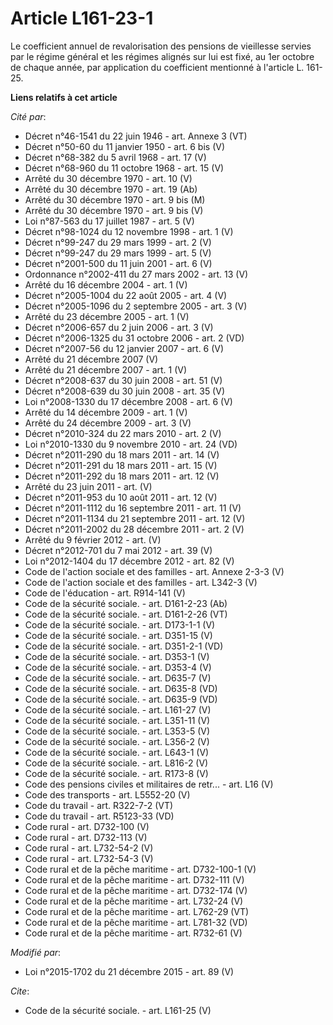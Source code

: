 # Article L161-23-1

Le coefficient annuel de revalorisation des pensions de vieillesse servies par le régime général et les régimes alignés sur
lui est fixé, au 1er octobre de chaque année, par application du coefficient mentionné à l'article L. 161-25.

**Liens relatifs à cet article**

_Cité par_:

  - Décret n°46-1541 du 22 juin 1946 - art. Annexe 3 (VT)
  - Décret n°50-60 du 11 janvier 1950 - art. 6 bis (V)
  - Décret n°68-382 du 5 avril 1968 - art. 17 (V)
  - Décret n°68-960 du 11 octobre 1968 - art. 15 (V)
  - Arrêté du 30 décembre 1970 - art. 10 (V)
  - Arrêté du 30 décembre 1970 - art. 19 (Ab)
  - Arrêté du 30 décembre 1970 - art. 9 bis (M)
  - Arrêté du 30 décembre 1970 - art. 9 bis (V)
  - Loi n°87-563 du 17 juillet 1987 - art. 5 (V)
  - Décret n°98-1024 du 12 novembre 1998 - art. 1 (V)
  - Décret n°99-247 du 29 mars 1999 - art. 2 (V)
  - Décret n°99-247 du 29 mars 1999 - art. 5 (V)
  - Décret n°2001-500 du 11 juin 2001 - art. 6 (V)
  - Ordonnance n°2002-411 du 27 mars 2002 - art. 13 (V)
  - Arrêté du 16 décembre 2004 - art. 1 (V)
  - Décret n°2005-1004 du 22 août 2005 - art. 4 (V)
  - Décret n°2005-1096 du 2 septembre 2005 - art. 3 (V)
  - Arrêté du 23 décembre 2005 - art. 1 (V)
  - Décret n°2006-657 du 2 juin 2006 - art. 3 (V)
  - Décret n°2006-1325 du 31 octobre 2006 - art. 2 (VD)
  - Décret n°2007-56 du 12 janvier 2007 - art. 6 (V)
  - Arrêté du 21 décembre 2007 (V)
  - Arrêté du 21 décembre 2007 - art. 1 (V)
  - Décret n°2008-637 du 30 juin 2008 - art. 51 (V)
  - Décret n°2008-639 du 30 juin 2008 - art. 35 (V)
  - Loi n°2008-1330 du 17 décembre 2008 - art. 6 (V)
  - Arrêté du 14 décembre 2009 - art. 1 (V)
  - Arrêté du 24 décembre 2009 - art. 3 (V)
  - Décret n°2010-324 du 22 mars 2010 - art. 2 (V)
  - Loi n°2010-1330 du 9 novembre 2010 - art. 24 (VD)
  - Décret n°2011-290 du 18 mars 2011 - art. 14 (V)
  - Décret n°2011-291 du 18 mars 2011 - art. 15 (V)
  - Décret n°2011-292 du 18 mars 2011 - art. 12 (V)
  - Arrêté du 23 juin 2011 - art. (V)
  - Décret n°2011-953 du 10 août 2011 - art. 12 (V)
  - Décret n°2011-1112 du 16 septembre 2011 - art. 11 (V)
  - Décret n°2011-1134 du 21 septembre 2011 - art. 12 (V)
  - Décret n°2011-2002 du 28 décembre 2011 - art. 2 (V)
  - Arrêté du 9 février 2012 - art. (V)
  - Décret n°2012-701 du 7 mai 2012 - art. 39 (V)
  - Loi n°2012-1404 du 17 décembre 2012 - art. 82 (V)
  - Code de l'action sociale et des familles - art. Annexe 2-3-3 (V)
  - Code de l'action sociale et des familles - art. L342-3 (V)
  - Code de l'éducation - art. R914-141 (V)
  - Code de la sécurité sociale. - art. D161-2-23 (Ab)
  - Code de la sécurité sociale. - art. D161-2-26 (VT)
  - Code de la sécurité sociale. - art. D173-1-1 (V)
  - Code de la sécurité sociale. - art. D351-15 (V)
  - Code de la sécurité sociale. - art. D351-2-1 (VD)
  - Code de la sécurité sociale. - art. D353-1 (V)
  - Code de la sécurité sociale. - art. D353-4 (V)
  - Code de la sécurité sociale. - art. D635-7 (V)
  - Code de la sécurité sociale. - art. D635-8 (VD)
  - Code de la sécurité sociale. - art. D635-9 (VD)
  - Code de la sécurité sociale. - art. L161-27 (V)
  - Code de la sécurité sociale. - art. L351-11 (V)
  - Code de la sécurité sociale. - art. L353-5 (V)
  - Code de la sécurité sociale. - art. L356-2 (V)
  - Code de la sécurité sociale. - art. L643-1 (V)
  - Code de la sécurité sociale. - art. L816-2 (V)
  - Code de la sécurité sociale. - art. R173-8 (V)
  - Code des pensions civiles et militaires de retr... - art. L16 (V)
  - Code des transports - art. L5552-20 (V)
  - Code du travail - art. R322-7-2 (VT)
  - Code du travail - art. R5123-33 (VD)
  - Code rural - art. D732-100 (V)
  - Code rural - art. D732-113 (V)
  - Code rural - art. L732-54-2 (V)
  - Code rural - art. L732-54-3 (V)
  - Code rural et de la pêche maritime - art. D732-100-1 (V)
  - Code rural et de la pêche maritime - art. D732-111 (V)
  - Code rural et de la pêche maritime - art. D732-174 (V)
  - Code rural et de la pêche maritime - art. L732-24 (V)
  - Code rural et de la pêche maritime - art. L762-29 (VT)
  - Code rural et de la pêche maritime - art. L781-32 (VD)
  - Code rural et de la pêche maritime - art. R732-61 (V)

_Modifié par_:

  - Loi n°2015-1702 du 21 décembre 2015 - art. 89 (V)

_Cite_:

  - Code de la sécurité sociale. - art. L161-25 (V)
